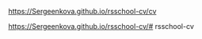 https://Sergeenkova.github.io/rsschool-cv/cv

https://Sergeenkova.github.io/rsschool-cv/# rsschool-cv
